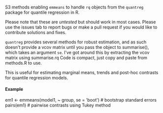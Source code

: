 S3 methods enabling `emmeans` to handle `rq` objects from the `quantreg` package for quantile regression in R.  

Please note that these are *untested* but should work in most cases. Please use the issues tab to report bugs or make a pull request if you would like to contribute solutions and fixes.  

`quantreg` provides several methods for robust estimation, and as such doesn't provide a vcov matrix until you pass the object to summarise(), which takes an argument `se`. I've got around this by extracting the vcov matrix using summarise.rq  Code is compact, just copy and paste from methods.R to use.  

This is useful for estimating marginal means, trends and post-hoc contrasts for quantile regression models.  


#### Example

em1 <- emmeans(model1, ~ group, se = 'boot') # bootstrap standard errors
pairs(em1) # pairwise contrasts using Tukey method
